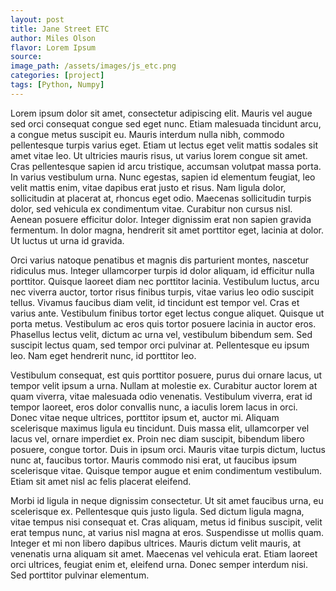 ```yaml
---
layout: post
title: Jane Street ETC
author: Miles Olson
flavor: Lorem Ipsum
source: 
image_path: /assets/images/js_etc.png
categories: [project]
tags: [Python, Numpy]
---
```


Lorem ipsum dolor sit amet, consectetur adipiscing elit. Mauris vel augue sed orci consequat congue sed eget nunc. Etiam malesuada tincidunt arcu, a congue metus suscipit eu. Mauris interdum nulla nibh, commodo pellentesque turpis varius eget. Etiam ut lectus eget velit mattis sodales sit amet vitae leo. Ut ultricies mauris risus, ut varius lorem congue sit amet. Cras pellentesque sapien id arcu tristique, accumsan volutpat massa porta. In varius vestibulum urna. Nunc egestas, sapien id elementum feugiat, leo velit mattis enim, vitae dapibus erat justo et risus. Nam ligula dolor, sollicitudin at placerat at, rhoncus eget odio. Maecenas sollicitudin turpis dolor, sed vehicula ex condimentum vitae. Curabitur non cursus nisl. Aenean posuere efficitur dolor. Integer dignissim erat non sapien gravida fermentum. In dolor magna, hendrerit sit amet porttitor eget, lacinia at dolor. Ut luctus ut urna id gravida.

Orci varius natoque penatibus et magnis dis parturient montes, nascetur ridiculus mus. Integer ullamcorper turpis id dolor aliquam, id efficitur nulla porttitor. Quisque laoreet diam nec porttitor lacinia. Vestibulum luctus, arcu nec viverra auctor, tortor risus finibus turpis, vitae varius leo odio suscipit tellus. Vivamus faucibus diam velit, id tincidunt est tempor vel. Cras et varius ante. Vestibulum finibus tortor eget lectus congue aliquet. Quisque ut porta metus. Vestibulum ac eros quis tortor posuere lacinia in auctor eros. Phasellus lectus velit, dictum ac urna vel, vestibulum bibendum sem. Sed suscipit lectus quam, sed tempor orci pulvinar at. Pellentesque eu ipsum leo. Nam eget hendrerit nunc, id porttitor leo.

Vestibulum consequat, est quis porttitor posuere, purus dui ornare lacus, ut tempor velit ipsum a urna. Nullam at molestie ex. Curabitur auctor lorem at quam viverra, vitae malesuada odio venenatis. Vestibulum viverra, erat id tempor laoreet, eros dolor convallis nunc, a iaculis lorem lacus in orci. Donec vitae neque ultrices, porttitor ipsum et, auctor mi. Aliquam scelerisque maximus ligula eu tincidunt. Duis massa elit, ullamcorper vel lacus vel, ornare imperdiet ex. Proin nec diam suscipit, bibendum libero posuere, congue tortor. Duis in ipsum orci. Mauris vitae turpis dictum, luctus nunc at, faucibus tortor. Mauris commodo nisi erat, ut faucibus ipsum scelerisque vitae. Quisque tempor augue et enim condimentum vestibulum. Etiam sit amet nisl ac felis placerat eleifend.

Morbi id ligula in neque dignissim consectetur. Ut sit amet faucibus urna, eu scelerisque ex. Pellentesque quis justo ligula. Sed dictum ligula magna, vitae tempus nisi consequat et. Cras aliquam, metus id finibus suscipit, velit erat tempus nunc, at varius nisl magna at eros. Suspendisse ut mollis quam. Integer et mi non libero dapibus ultrices. Mauris dictum velit mauris, at venenatis urna aliquam sit amet. Maecenas vel vehicula erat. Etiam laoreet orci ultrices, feugiat enim et, eleifend urna. Donec semper interdum nisi. Sed porttitor pulvinar elementum.
